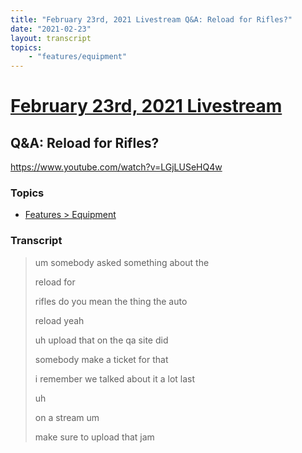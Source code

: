 ```yaml
---
title: "February 23rd, 2021 Livestream Q&A: Reload for Rifles?"
date: "2021-02-23"
layout: transcript
topics:
    - "features/equipment"
---
```

# [February 23rd, 2021 Livestream](../2021-02-23.md)
## Q&A: Reload for Rifles?
https://www.youtube.com/watch?v=LGjLUSeHQ4w

### Topics
* [Features > Equipment](../topics/features/equipment.md)

### Transcript

> um somebody asked something about the
>
> reload for
>
> rifles do you mean the thing the auto
>
> reload yeah
>
> uh upload that on the qa site did
>
> somebody make a ticket for that
>
> i remember we talked about it a lot last
>
> uh
>
> on a stream um
>
> make sure to upload that jam
